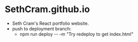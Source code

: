 # SethCram.github.io
- Seth Cram's React portfolio website.
- push to deployment branch: 
  - npm run deploy -- -m "Try redeploy to get index.html"
